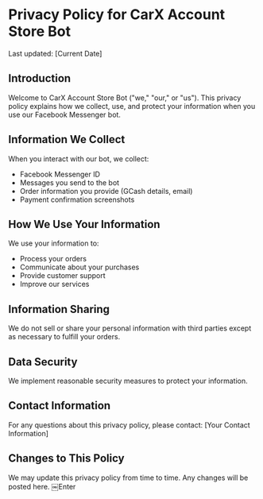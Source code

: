 # Privacy Policy for CarX Account Store Bot

Last updated: [Current Date]

## Introduction
Welcome to CarX Account Store Bot ("we," "our," or "us"). This privacy policy explains how we collect, use, and protect your information when you use our Facebook Messenger bot.

## Information We Collect
When you interact with our bot, we collect:
- Facebook Messenger ID
- Messages you send to the bot
- Order information you provide (GCash details, email)
- Payment confirmation screenshots

## How We Use Your Information
We use your information to:
- Process your orders
- Communicate about your purchases
- Provide customer support
- Improve our services

## Information Sharing
We do not sell or share your personal information with third parties except as necessary to fulfill your orders.

## Data Security
We implement reasonable security measures to protect your information.

## Contact Information
For any questions about this privacy policy, please contact:
[Your Contact Information]

## Changes to This Policy
We may update this privacy policy from time to time. Any changes will be posted here.
￼Enter
